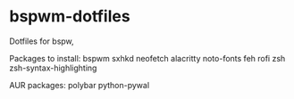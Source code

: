 # bspwm-dotfiles
Dotfiles for bspw,

Packages to install:
bspwm
sxhkd
neofetch
alacritty
noto-fonts
feh
rofi
zsh
zsh-syntax-highlighting

AUR packages:
polybar
python-pywal
